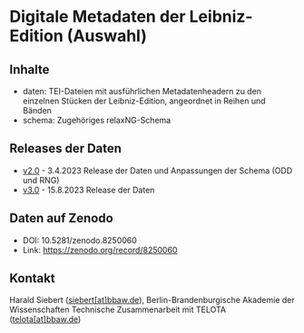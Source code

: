 # Digitale Metadaten der Leibniz-Edition (Auswahl)

## Inhalte 

* daten: TEI-Dateien mit ausführlichen Metadatenheadern zu den einzelnen Stücken der Leibniz-Edition, angeordnet in Reihen und Bänden
* schema: Zugehöriges relaxNG-Schema

## Releases  der Daten

- [v2.0](https://github.com/telota/LinkEdLeibniz-data/releases/tag/v2.0) - 3.4.2023 Release der Daten und Anpassungen der Schema (ODD und RNG)
- [v3.0](https://github.com/telota/LinkEdLeibniz-data/releases/tag/v3.0) - 15.8.2023 Release der Daten

## Daten auf Zenodo
- DOI: 10.5281/zenodo.8250060
- Link: https://zenodo.org/record/8250060


## Kontakt 

Harald Siebert ([siebert[at]bbaw.de](mailto:siebert@bbaw.de)), Berlin-Brandenburgische Akademie der Wissenschaften
Technische Zusammenarbeit mit TELOTA ([telota[at]bbaw.de](mailto:telota@bbaw.de))
